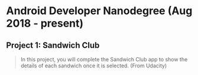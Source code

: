 # Android Developer Nanodegree (Aug 2018 - present)

## Project 1: Sandwich Club
> In this project, you will complete the Sandwich Club app to show the details of each sandwich once it is selected. (From Udacity)
